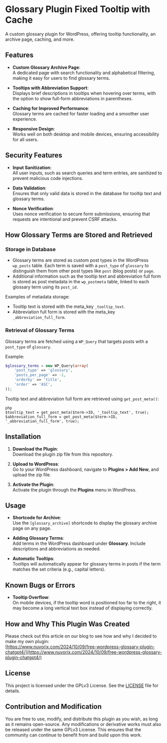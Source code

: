 # Glossary Plugin Fixed Tooltip with Cache

A custom glossary plugin for WordPress, offering tooltip functionality, an archive page, caching, and more.

## Features

- **Custom Glossary Archive Page**:  
  A dedicated page with search functionality and alphabetical filtering, making it easy for users to find glossary terms.

- **Tooltips with Abbreviation Support**:  
  Displays brief descriptions in tooltips when hovering over terms, with the option to show full-form abbreviations in parentheses.

- **Caching for Improved Performance**:  
  Glossary terms are cached for faster loading and a smoother user experience.

- **Responsive Design**:  
  Works well on both desktop and mobile devices, ensuring accessibility for all users.

## Security Features

- **Input Sanitization**:  
  All user inputs, such as search queries and term entries, are sanitized to prevent malicious code injections.

- **Data Validation**:  
  Ensures that only valid data is stored in the database for tooltip text and glossary terms.

- **Nonce Verification**:  
  Uses nonce verification to secure form submissions, ensuring that requests are intentional and prevent CSRF attacks.

## How Glossary Terms are Stored and Retrieved

### Storage in Database

- Glossary terms are stored as custom post types in the WordPress `wp_posts` table. Each term is saved with a `post_type` of `glossary` to distinguish them from other post types like `post` (blog posts) or `page`.
- Additional information such as the tooltip text and abbreviation full form is stored as post metadata in the `wp_postmeta` table, linked to each glossary term using its `post_id`.
  
Examples of metadata storage:
- Tooltip text is stored with the meta_key `_tooltip_text`.
- Abbreviation full form is stored with the meta_key `_abbreviation_full_form`.

### Retrieval of Glossary Terms

Glossary terms are fetched using a `WP_Query` that targets posts with a `post_type` of `glossary`.

Example:
```php
$glossary_terms = new WP_Query(array(
    'post_type' => 'glossary',
    'posts_per_page' => -1,
    'orderby' => 'title',
    'order' => 'ASC',
));
```

Tooltip text and abbreviation full form are retrieved using `get_post_meta()`:

```
php
$tooltip_text = get_post_meta($term->ID, '_tooltip_text', true);
$abbreviation_full_form = get_post_meta($term->ID, '_abbreviation_full_form', true);
```

## Installation

1. **Download the Plugin**:  
   Download the plugin zip file from this repository.

2. **Upload to WordPress**:  
   Go to your WordPress dashboard, navigate to **Plugins > Add New**, and upload the zip file.

3. **Activate the Plugin**:  
   Activate the plugin through the **Plugins** menu in WordPress.

## Usage

- **Shortcode for Archive**:  
  Use the `[glossary_archive]` shortcode to display the glossary archive page on any page.

- **Adding Glossary Terms**:  
  Add terms in the WordPress dashboard under **Glossary**. Include descriptions and abbreviations as needed.

- **Automatic Tooltips**:  
  Tooltips will automatically appear for glossary terms in posts if the term matches the set criteria (e.g., capital letters).

## Known Bugs or Errors

- **Tooltip Overflow**:  
  On mobile devices, if the tooltip word is positioned too far to the right, it may become a long vertical text box instead of displaying correctly.

## How and Why This Plugin Was Created

Please check out this article on our blog to see how and why I decided to make my own plugin:  
[https://www.nuvorix.com/2024/10/09/free-wordpress-glossary-plugin-chatgpt4/](https://www.nuvorix.com/2024/10/09/free-wordpress-glossary-plugin-chatgpt4/)

## License

This project is licensed under the GPLv3 License. See the [LICENSE](LICENSE) file for details.

## Contribution and Modification

You are free to use, modify, and distribute this plugin as you wish, as long as it remains open-source. Any modifications or derivative works must also be released under the same GPLv3 License. This ensures that the community can continue to benefit from and build upon this work.
